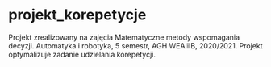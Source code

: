 # projekt_korepetycje
Projekt zrealizowany na zajęcia Matematyczne metody wspomagania decyzji. Automatyka i robotyka, 5 semestr, AGH WEAIiIB, 2020/2021.
Projekt optymalizuje zadanie udzielania korepetycji.
